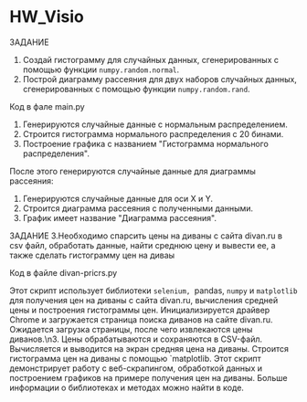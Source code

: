 # HW_Visio
 
ЗАДАНИЕ
1. Создай гистограмму для случайных данных, сгенерированных с помощью функции `numpy.random.normal`.
2. Построй диаграмму рассеяния для двух наборов случайных данных, 
сгенерированных с помощью функции `numpy.random.rand`.​

Код в фале main.py

1. Генерируются случайные данные с нормальным распределением.
2. Строится гистограмма нормального распределения с 20 бинами.
3. Построение графика с названием "Гистограмма нормального распределения".

После этого генерируются случайные данные для диаграммы рассеяния:

1. Генерируются случайные данные для оси X и Y.
2. Строится диаграмма рассеяния с полученными данными.
3. График имеет название "Диаграмма рассеяния".

ЗАДАНИЕ
3.Необходимо спарсить цены на диваны с сайта divan.ru в csv файл, 
обработать данные, найти среднюю цену и вывести ее, а также сделать гистограмму цен на диваы

Код в файле divan-pricrs.py

Этот скрипт использует библиотеки `selenium, `pandas, `numpy` и `matplotlib` для получения цен на диваны с сайта divan.ru, 
вычисления средней цены и построения гистограммы цен. 
Инициализируется драйвер Chrome и загружается страница поиска диванов на сайте divan.ru.
Ожидается загрузка страницы, после чего извлекаются цены диванов.\n3. Цены обрабатываются и сохраняются в CSV-файл. 
Вычисляется и выводится на экран средняя цена на диваны.
Строится гистограмма цен на диваны с помощью `matplotlib.
Этот скрипт демонстрирует работу с веб-скрапингом, обработкой данных и построением графиков на примере 
получения цен на диваны. Больше информации о библиотеках и методах можно найти в коде.

